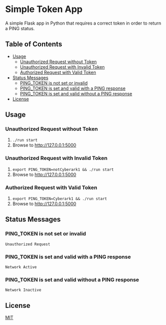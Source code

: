 # Simple Token App <!-- omit in toc -->

A simple Flask app in Python that requires a correct token in order to return a PING status.

## Table of Contents <!-- omit in toc -->

- [Usage](#usage)
  - [Unauthorized Request without Token](#unauthorized-request-without-token)
  - [Unauthorized Request with Invalid Token](#unauthorized-request-with-invalid-token)
  - [Authorized Request with Valid Token](#authorized-request-with-valid-token)
- [Status Messages](#status-messages)
  - [PING_TOKEN is not set or invalid](#pingtoken-is-not-set-or-invalid)
  - [PING_TOKEN is set and valid with a PING response](#pingtoken-is-set-and-valid-with-a-ping-response)
  - [PING_TOKEN is set and valid without a PING response](#pingtoken-is-set-and-valid-without-a-ping-response)
- [License](#license)

## Usage

### Unauthorized Request without Token

1. `./run start`
2. Browse to http://127.0.0.1:5000

### Unauthorized Request with Invalid Token

1. `export PING_TOKEN=notCyberark1 && ./run start`
2. Browse to http://127.0.0.1:5000

### Authorized Request with Valid Token

1. `export PING_TOKEN=Cyberark1 && ./run start`
2. Browse to http://127.0.0.1:5000

## Status Messages

### PING_TOKEN is not set or invalid

`Unauthorized Request`

### PING_TOKEN is set and valid with a PING response

`Network Active`

### PING_TOKEN is set and valid without a PING response

`Network Inactive`

## License

[MIT](LICENSE)